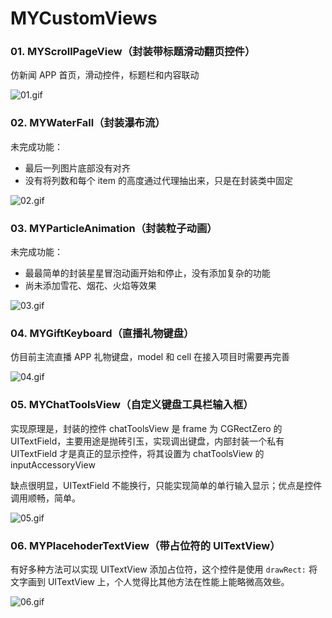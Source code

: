 # MYCustomViews


### 01. MYScrollPageView（封装带标题滑动翻页控件）

仿新闻 APP 首页，滑动控件，标题栏和内容联动

![01.gif](https://github.com/Mayan29/MYCustomViews/blob/master/DATA/01.gif)


### 02. MYWaterFall（封装瀑布流）

未完成功能：

- 最后一列图片底部没有对齐
- 没有将列数和每个 item 的高度通过代理抽出来，只是在封装类中固定

![02.gif](https://github.com/Mayan29/MYCustomViews/blob/master/DATA/02.gif)


### 03. MYParticleAnimation（封装粒子动画）

未完成功能：

- 最最简单的封装星星冒泡动画开始和停止，没有添加复杂的功能
- 尚未添加雪花、烟花、火焰等效果

![03.gif](https://github.com/Mayan29/MYCustomViews/blob/master/DATA/03.gif)


### 04. MYGiftKeyboard（直播礼物键盘）

仿目前主流直播 APP 礼物键盘，model 和 cell 在接入项目时需要再完善

![04.gif](https://github.com/Mayan29/MYCustomViews/blob/master/DATA/04.gif)

### 05. MYChatToolsView（自定义键盘工具栏输入框）

实现原理是，封装的控件 chatToolsView 是 frame 为 CGRectZero 的 UITextField，主要用途是抛砖引玉，实现调出键盘，内部封装一个私有 UITextField 才是真正的显示控件，将其设置为 chatToolsView 的 inputAccessoryView

缺点很明显，UITextField 不能换行，只能实现简单的单行输入显示；优点是控件调用顺畅，简单。

![05.gif](https://github.com/Mayan29/MYCustomViews/blob/master/DATA/05.gif)

### 06. MYPlacehoderTextView（带占位符的 UITextView）

有好多种方法可以实现 UITextView 添加占位符，这个控件是使用 `drawRect:` 将文字画到 UITextView 上，个人觉得比其他方法在性能上能略微高效些。

![06.gif](https://github.com/Mayan29/MYCustomViews/blob/master/DATA/06.gif)